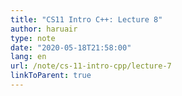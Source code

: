 ```yaml
---
title: "CS11 Intro C++: Lecture 8"
author: haruair
type: note
date: "2020-05-18T21:58:00"
lang: en
url: /note/cs-11-intro-cpp/lecture-7
linkToParent: true
---
```

